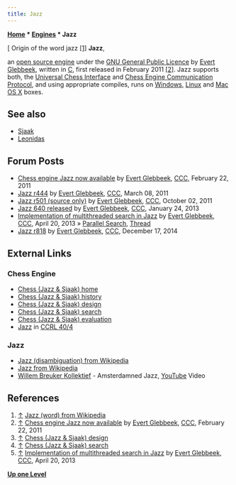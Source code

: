 ```yaml
---
title: Jazz
---
```

**[Home](Home "Home") \* [Engines](Engines "Engines") \* Jazz**



[ Origin of the word jazz <a id="cite-note-1" href="#cite-ref-1">[1]</a>
**Jazz**,  

an [open source engine](Category:Open_Source "Category:Open Source") under the [GNU General Public Licence](Free_Software_Foundation#GPL "Free Software Foundation") by [Evert Glebbeek](Evert_Glebbeek "Evert Glebbeek"), written in [C](C "C"), first released in February 2011 <a id="cite-note-2" href="#cite-ref-2">[2]</a>. 
Jazz supports both, the [Universal Chess Interface](UCI "UCI") and [Chess Engine Communication Protocol](Chess_Engine_Communication_Protocol "Chess Engine Communication Protocol"), and using appropriate compiles, runs on [Windows](Windows "Windows"), [Linux](Linux "Linux") and [Mac OS X](Mac_OS "Mac OS") boxes. 



## See also


* [Sjaak](Sjaak_(Glebbeek) "Sjaak (Glebbeek)")
* [Leonidas](index.php?title=Leonidas&action=edit&redlink=1 "Leonidas (page does not exist)")


## Forum Posts


* [Chess engine Jazz now available](http://www.talkchess.com/forum/viewtopic.php?t=38176) by [Evert Glebbeek](Evert_Glebbeek "Evert Glebbeek"), [CCC](CCC "CCC"), February 22, 2011
* [Jazz r444](http://www.talkchess.com/forum/viewtopic.php?t=38333) by [Evert Glebbeek](Evert_Glebbeek "Evert Glebbeek"), [CCC](CCC "CCC"), March 08, 2011
* [Jazz r501 (source only)](http://www.talkchess.com/forum/viewtopic.php?t=40616) by [Evert Glebbeek](Evert_Glebbeek "Evert Glebbeek"), [CCC](CCC "CCC"), October 02, 2011
* [Jazz 640 released](http://www.talkchess.com/forum/viewtopic.php?t=46988) by [Evert Glebbeek](Evert_Glebbeek "Evert Glebbeek"), [CCC](CCC "CCC"), January 24, 2013
* [Implementation of multithreaded search in Jazz](http://www.talkchess.com/forum/viewtopic.php?t=47820) by [Evert Glebbeek](Evert_Glebbeek "Evert Glebbeek"), [CCC](CCC "CCC"), April 20, 2013 » [Parallel Search](Parallel_Search "Parallel Search"), [Thread](Thread "Thread")
* [Jazz r818](http://www.talkchess.com/forum/viewtopic.php?t=54668) by [Evert Glebbeek](Evert_Glebbeek "Evert Glebbeek"), [CCC](CCC "CCC"), December 17, 2014


## External Links


### Chess Engine


* [Chess (Jazz & Sjaak) home](http://www.eglebbk.dds.nl/program/chess-index.html)
* [Chess (Jazz & Sjaak) history](http://www.eglebbk.dds.nl/program/chess-hist.html)
* [Chess (Jazz & Sjaak) design](http://www.eglebbk.dds.nl/program/chess-design.html)
* [Chess (Jazz & Sjaak) search](http://www.eglebbk.dds.nl/program/chess-search.html)
* [Chess (Jazz & Sjaak) evaluation](http://www.eglebbk.dds.nl/program/chess-eval.html)
* [Jazz](http://ccrl.chessdom.com/ccrl/404/cgi/compare_engines.cgi?family=Jazz&print=Rating+list&print=Results+table&print=LOS+table&print=Ponder+hit+table&print=Eval+difference+table&print=Comopp+gamenum+table&print=Overlap+table&print=Score+with+common+opponents) in [CCRL 40/4](CCRL "CCRL")


### Jazz


* [Jazz (disambiguation) from Wikipedia](https://en.wikipedia.org/wiki/Jazz_%28disambiguation%29)
* [Jazz from Wikipedia](https://en.wikipedia.org/wiki/Jazz)
* [Willem Breuker Kollektief](Category:Willem_Breuker "Category:Willem Breuker") - Amsterdamned Jazz, [YouTube](https://en.wikipedia.org/wiki/YouTube) Video


 
## References


1. <a id="cite-ref-1" href="#cite-note-1">↑</a> [Jazz (word) from Wikipedia](https://en.wikipedia.org/wiki/Jazz_%28word%29)
2. <a id="cite-ref-2" href="#cite-note-2">↑</a> [Chess engine Jazz now available](http://www.talkchess.com/forum/viewtopic.php?t=38176) by [Evert Glebbeek](Evert_Glebbeek "Evert Glebbeek"), [CCC](CCC "CCC"), February 22, 2011
3. <a id="cite-ref-3" href="#cite-note-3">↑</a> [Chess (Jazz & Sjaak) design](http://www.eglebbk.dds.nl/program/chess-design.html)
4. <a id="cite-ref-4" href="#cite-note-4">↑</a> [Chess (Jazz & Sjaak) search](http://www.eglebbk.dds.nl/program/chess-search.html)
5. <a id="cite-ref-5" href="#cite-note-5">↑</a> [Implementation of multithreaded search in Jazz](http://www.talkchess.com/forum/viewtopic.php?t=47820) by [Evert Glebbeek](Evert_Glebbeek "Evert Glebbeek"), [CCC](CCC "CCC"), April 20, 2013

**[Up one Level](Engines "Engines")**







 
